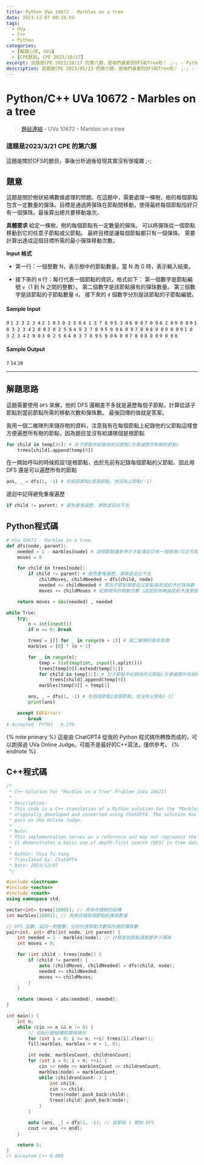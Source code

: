 ```yaml
---
title: Python UVa 10672 - Marbles on a tree
date: 2023-12-07 00:18:59
tags:
  - UVa
  - C++
  - Python
categories:
  - [解題心得, UVa]
  - [CPE歷屆, CPE 2023/10/17]
excerpt: 這題是CPE 2023/10/17 的第六題，是咱們最愛的DFS和Tree啦！ ;-; - Python/C++ UVa 10672 - Marbles on a tree 解題心得
description: 這題是CPE 2023/05/23 的第六題，是咱們最愛的DFS和Tree啦！ ;-; - Python/C++ UVa 10672 - Marbles on a tree 解題心得
---
```

# Python/C++ UVa 10672 - Marbles on a tree

>[題目連結](https://onlinejudge.org/index.php?option=onlinejudge&Itemid=8&page=show_problem&problem=1613) - UVa 10672 - Marbles on a tree 

### 這題是2023/3/21 CPE 的第六題
這題是關於DFS的題目，事後分析過後發現其實沒有很複雜 ;-;

## 題意
這題是關於樹狀結構數據處理的問題。在這題中，需要處理一棵樹，樹的每個節點包含一定數量的彈珠。目標是通過將彈珠在節點間移動，使得最終每個節點恰好只有一個彈珠。最後算出總共要移動幾次。

**具體要求**
給定一棵樹，樹的每個節點有一定數量的彈珠。
可以將彈珠從一個節點移動到它的任意子節點或父節點。
最終目標是讓每個節點都只有一個彈珠。
需要計算出達成這個目標所需的最小彈珠移動次數。

**Input 格式**
* 第一行：一個整數 N，表示樹中的節點數量。當 N 為 0 時，表示輸入結束。

* 接下來的 `N` 行：每行代表一個節點的資訊，格式如下：
    第一個數字是節點編號 `v`（1 到 N 之間的整數）。
    第二個數字是該節點擁有的彈珠數量。
    第三個數字是該節點的子節點數量 `d`。
    接下來的 `d` 個數字分別是該節點的子節點編號。


#### Sample Input 
`9`
`1 2 3 2 3 4`
`2 1 0`
`3 0 2 5 6`
`4 1 3 7 8 9`
`5 3 0`
`6 0 0`
`7 0 0`
`8 2 0`
`9 0 0`
`9`
`1 0 3 2 3 4`
`2 0 0`
`3 0 2 5 6`
`4 9 3 7 8 9`
`5 0 0`
`6 0 0`
`7 0 0`
`8 0 0`
`9 0 0`
`9`
`1 0 3 2 3 4`
`2 9 0`
`3 0 2 5 6`
`4 0 3 7 8 9`
`5 0 0`
`6 0 0`
`7 0 0`
`8 0 0`
`9 0 0`
`0`

#### Sample Output 
`7`
`14`
`20`

---
## 解題思路
這題需要使用 `DFS` 來解，他的 DFS 邏輯差不多就是遍歷每個子節點，計算從該子節點到當前節點所需的移動次數和彈珠數。
最後回傳的值就是答案。

我用一個二維陣列來儲存樹的資料，注意我有在每個節點上紀錄他的父節點這樣會方便遍歷所有樹的節點，因為題目並沒有給講哪個是根節點
```python
for child in temp[3:]: # 在子節點中紀錄他的父節點(方便遍歷所有樹的節點)
    trees[child].append(temp[0])
```

在一開始呼叫的時候假設1是根節點，由於先前有記錄每個節點的父節點，因此用 DFS 還是可以遍歷所有的節點
```python
ans, _ = dfs(1, -1) # 先假設節點1是跟節點，他沒有父節點(-1)
```

遞迴中記得避免重複遍歷
```python
if child != parent: # 避免重複遍歷，導致遞迴出不去
```

## Python程式碼
```python
# UVa 10672 - Marbles on a tree
def dfs(node, parent):
    needed = 1 - marbles[node] # 這個節點還差多少才能滿足只有一個珠珠(可正可負)
    moves = 0

    for child in trees[node]:
        if child != parent: # 避免重複遍歷，導致遞迴出不去
            childMoves, childNeeded = dfs(child, node)
            needed += childNeeded # 累加子節點需要從父節點接收或給予的珠珠數（因為珠珠要移動到子節點時一定會經過父節點）
            moves += childMoves # 紀錄總共的移動次數（這是因為無論是給予還是接收彈珠，都算作一次移動）

    return moves + abs(needed) , needed 

while True:
    try:
        n = int(input())
        if n == 0: break

        trees = [[] for _ in range(n + 1)] # 用二維陣列來存取樹
        marbles = [0] * (n + 1)

        for _ in range(n):
            temp = list(map(int, input().split()))
            trees[temp[0]].extend(temp[3:])
            for child in temp[3:]: # 在子節點中紀錄他的父節點(方便遍歷所有樹的節點)
                trees[child].append(temp[0])
            marbles[temp[0]] = temp[1]

        ans, _ = dfs(1, -1) # 先假設節點1是跟節點，他沒有父節點(-1)
        print(ans)

    except EOFError:
        break
# Accepted	PYTH3	0.270
```

{% note primary %}
這是由 ChatGPT4 從我的 Python 程式碼所轉換而成的，可以跑得過 UVa Online Judge。可能不是最好的C++寫法，僅供參考。
{% endnote %}

## C++程式碼
```c++
/*
 * C++ Solution for "Marbles on a Tree" Problem (UVa 10672)
 * 
 * Description:
 * This code is a C++ translation of a Python solution for the "Marbles on a Tree" problem,
 * originally developed and converted using ChatGPT4. The solution has been verified to
 * pass on UVa Online Judge.
 *
 * Note:
 * This implementation serves as a reference and may not represent the most optimized approach.
 * It demonstrates a basic use of depth-first search (DFS) in tree data structures.
 *
 * Author: Chia Yu Yang
 * Translated by: ChatGPT4
 * Date: 2023/12/07
 */

#include <iostream>
#include <vector>
#include <cmath>
using namespace std;

vector<int> trees[10001]; // 用來存儲樹的結構
int marbles[10001]; // 用來存儲每個節點的彈珠數量

// DFS 函數，返回一對整數，分別代表移動次數和所需的彈珠數
pair<int, int> dfs(int node, int parent) {
    int needed = 1 - marbles[node]; // 計算當前節點還需要多少彈珠
    int moves = 0;

    for (int child : trees[node]) {
        if (child != parent) {
            auto [childMoves, childNeeded] = dfs(child, node);
            needed += childNeeded;
            moves += childMoves;
        }
    }

    return {moves + abs(needed), needed};
}

int main() {
    int n;
    while (cin >> n && n != 0) {
        // 初始化樹結構和彈珠陣列
        for (int i = 0; i <= n; ++i) trees[i].clear();
        fill(marbles, marbles + n + 1, 0);

        int node, marblesCount, childrenCount;
        for (int i = 0; i < n; ++i) {
            cin >> node >> marblesCount >> childrenCount;
            marbles[node] = marblesCount;
            while (childrenCount--) {
                int child;
                cin >> child;
                trees[node].push_back(child);
                trees[child].push_back(node);
            }
        }

        auto [ans, _] = dfs(1, -1); // 從節點 1 開始 DFS
        cout << ans << endl;
    }

    return 0;
}
// Accepted	C++	0.000
```